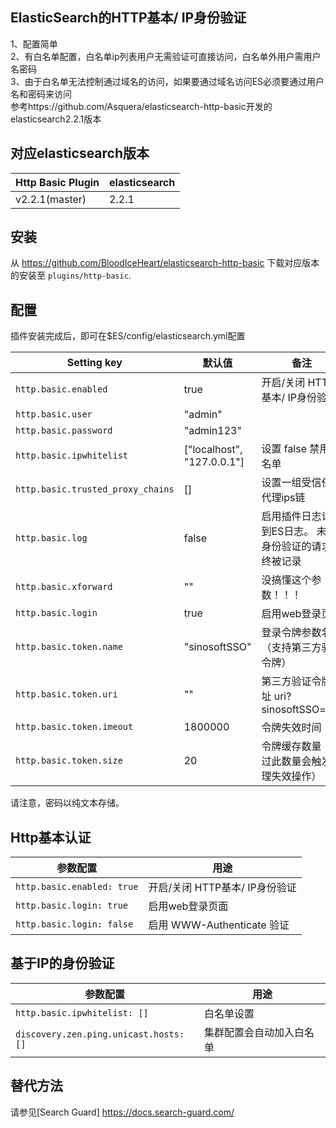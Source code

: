 ## ElasticSearch的HTTP基本/ IP身份验证
1、配置简单  
2、有白名单配置，白名单ip列表用户无需验证可直接访问，白名单外用户需用户名密码  
3、由于白名单无法控制通过域名的访问，如果要通过域名访问ES必须要通过用户名和密码来访问  
参考https://github.com/Asquera/elasticsearch-http-basic开发的elasticsearch2.2.1版本  

## 对应elasticsearch版本

|     Http Basic Plugin       | elasticsearch                |
|-----------------------------|------------------------------|
| v2.2.1(master)              | 2.2.1                        |

## 安装

从 https://github.com/BloodIceHeart/elasticsearch-http-basic 下载对应版本的安装至 `plugins/http-basic`.

## 配置

插件安装完成后，即可在$ES/config/elasticsearch.yml配置

|     Setting key                   |  默认值                      | 备注                                                        | 
|-----------------------------------|------------------------------|------------------------------------------------------------|
| `http.basic.enabled`              | true                         | 开启/关闭 HTTP基本/ IP身份验证                              | 
| `http.basic.user`                 | "admin"                      |                                                            | 
| `http.basic.password`             | "admin123"                   |                                                            | 
| `http.basic.ipwhitelist`          | ["localhost", "127.0.0.1"]   | 设置 false 禁用白名单                                       | 
| `http.basic.trusted_proxy_chains` | []                           | 设置一组受信任的代理ips链                                   | 
| `http.basic.log`                  | false                        | 启用插件日志记录到ES日志。 未经身份验证的请求始终被记录       | 
| `http.basic.xforward`             | ""                           | 没搞懂这个参数！！！                                        | 
| `http.basic.login`                | true                         | 启用web登录页面                                             | 
| `http.basic.token.name`           | "sinosoftSSO"                | 登录令牌参数名（支持第三方验证令牌）                         | 
| `http.basic.token.uri`            | ""                           | 第三方验证令牌地址 uri?sinosoftSSO=xxx                      | 
| `http.basic.token.imeout`         | 1800000                      | 令牌失效时间                                                | 
| `http.basic.token.size`           | 20                           | 令牌缓存数量（超过此数量会触发清理失效操作）                  | 

请注意，密码以纯文本存储。

## Http基本认证
|         参数配置               |         用途                              |
|-------------------------------|-------------------------------------------|
| `http.basic.enabled: true`    | 开启/关闭 HTTP基本/ IP身份验证             |
| `http.basic.login: true`      | 启用web登录页面                            |
| `http.basic.login: false`     | 启用 WWW-Authenticate 验证                |

## 基于IP的身份验证
|         参数配置                       |         用途               |
|---------------------------------------|----------------------------|
| `http.basic.ipwhitelist: []`          | 白名单设置                  |
| `discovery.zen.ping.unicast.hosts:[]` |集群配置会自动加入白名单     |

## 替代方法
请参见[Search Guard] https://docs.search-guard.com/
